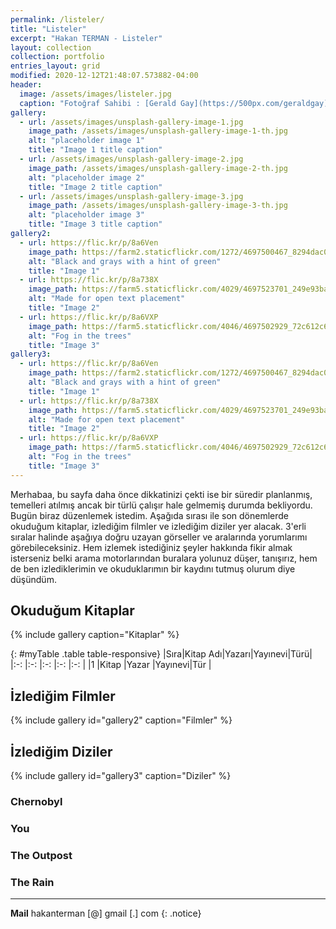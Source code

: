 ```yaml
---
permalink: /listeler/
title: "Listeler"
excerpt: "Hakan TERMAN - Listeler"
layout: collection
collection: portfolio
entries_layout: grid
modified: 2020-12-12T21:48:07.573882-04:00
header:
  image: /assets/images/listeler.jpg
  caption: "Fotoğraf Sahibi : [Gerald Gay](https://500px.com/geraldgay)"
gallery:
  - url: /assets/images/unsplash-gallery-image-1.jpg
    image_path: /assets/images/unsplash-gallery-image-1-th.jpg
    alt: "placeholder image 1"
    title: "Image 1 title caption"
  - url: /assets/images/unsplash-gallery-image-2.jpg
    image_path: /assets/images/unsplash-gallery-image-2-th.jpg
    alt: "placeholder image 2"
    title: "Image 2 title caption"
  - url: /assets/images/unsplash-gallery-image-3.jpg
    image_path: /assets/images/unsplash-gallery-image-3-th.jpg
    alt: "placeholder image 3"
    title: "Image 3 title caption"
gallery2:
  - url: https://flic.kr/p/8a6Ven
    image_path: https://farm2.staticflickr.com/1272/4697500467_8294dac099_q.jpg
    alt: "Black and grays with a hint of green"
    title: "Image 1"
  - url: https://flic.kr/p/8a738X
    image_path: https://farm5.staticflickr.com/4029/4697523701_249e93ba23_q.jpg
    alt: "Made for open text placement"
    title: "Image 2"
  - url: https://flic.kr/p/8a6VXP
    image_path: https://farm5.staticflickr.com/4046/4697502929_72c612c636_q.jpg
    alt: "Fog in the trees"
    title: "Image 3"
gallery3:
  - url: https://flic.kr/p/8a6Ven
    image_path: https://farm2.staticflickr.com/1272/4697500467_8294dac099_q.jpg
    alt: "Black and grays with a hint of green"
    title: "Image 1"
  - url: https://flic.kr/p/8a738X
    image_path: https://farm5.staticflickr.com/4029/4697523701_249e93ba23_q.jpg
    alt: "Made for open text placement"
    title: "Image 2"
  - url: https://flic.kr/p/8a6VXP
    image_path: https://farm5.staticflickr.com/4046/4697502929_72c612c636_q.jpg
    alt: "Fog in the trees"
    title: "Image 3"
---
```

Merhabaa, bu sayfa daha önce dikkatinizi çekti ise bir süredir planlanmış, temelleri atılmış ancak bir türlü çalışır hale gelmemiş durumda bekliyordu. Bugün biraz düzenlemek istedim. Aşağıda sırası ile son dönemlerde okuduğum kitaplar, izlediğim filmler ve izlediğim diziler yer alacak. 3'erli sıralar halinde aşağıya doğru uzayan görseller ve aralarında yorumlarımı görebileceksiniz. Hem izlemek istediğiniz şeyler hakkında fikir almak isterseniz belki arama motorlarından buralara yolunuz düşer, tanışırız, hem de ben izlediklerimin ve okuduklarımın bir kaydını tutmuş olurum diye düşündüm.

## Okuduğum Kitaplar

{% include gallery caption="Kitaplar" %}

{: #myTable .table table-responsive}
|Sıra|Kitap Adı|Yazarı|Yayınevi|Türü|
|:-: |:-:      |:-:   |:-:     |:-: |
|1   |Kitap    |Yazar |Yayınevi|Tür |

## İzlediğim Filmler

{% include gallery id="gallery2" caption="Filmler" %}

## İzlediğim Diziler

{% include gallery id="gallery3" caption="Diziler" %}

### Chernobyl
### You
### The Outpost
### The Rain
---
**Mail** hakanterman [@] gmail [.] com
{: .notice}
